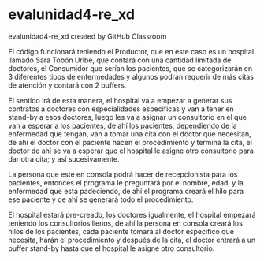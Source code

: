 # evalunidad4-re_xd
evalunidad4-re_xd created by GitHub Classroom

El código funcionará teniendo el Productor, que en este caso es un hospital llamado Sara Tobón Uribe, que contará con una cantidad límitada de doctores, el
Consumidor que serían los pacientes, que se categorizarán en 3 diferentes tipos de enfermedades y algunos podrán requerir de más citas de atención 
y contará con 2 buffers.

El sentido irá de esta manera, el hospital va a empezar a generar sus contratos a doctores con especialidades especificas y van a tener en stand-by a esos 
doctores, luego les va a asignar un consultorio en el que van a esperar a los pacientes, de ahí los pacientes, dependiendo de la enfermedad que tengan, van a
tomar una cita con el doctor que necesitan, de ahí el doctor con el paciente hacen el procedimiento y termina la cita, el doctor de ahí se va a esperar que el
hospital le asigne otro consultorio para dar otra cita; y así sucesivamente.

La persona que esté en consola podrá hacer de recepcionista para los pacientes, entonces el programa le preguntará por el nombre, edad, y 
la enfermedad que está padeciendo, de ahí el programa creará el hilo para ese paciente y de ahí se generará todo el procedimiento.

El hospital estará pre-creado, los doctores igualmente, el hospital empezará teniendo los consultorios llenos, de ahí la persona en consola creará los 
hilos de los pacientes, cada paciente tomará al doctor especifíco que necesita, harán el procedimiento y después de la cita, el doctor entrará a un buffer stand-by
hasta que el hospital le asigne otro consultorio.
